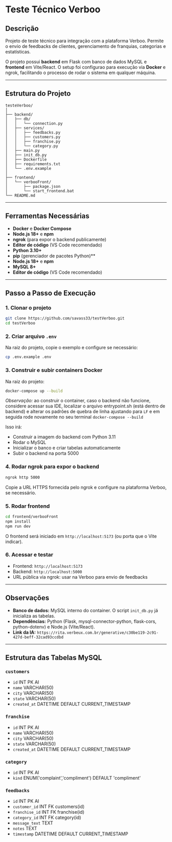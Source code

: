 # Teste Técnico Verboo

## Descrição

Projeto de teste técnico para integração com a plataforma Verboo. Permite o envio de feedbacks de clientes, gerenciamento de franquias, categorias e estatísticas.

O projeto possui **backend** em Flask com banco de dados MySQL e **frontend** em Vite/React. O setup foi configurao para execução via **Docker** e ngrok, facilitando o processo de rodar o sistema em qualquer máquina.

---

## Estrutura do Projeto

```
testeVerboo/
│
├── backend/
│   ├── db/
│   │   └── connection.py
│   ├── services/
│   │   ├── feedbacks.py
│   │   ├── customers.py
│   │   ├── franchise.py
│   │   └── category.py
│   ├── main.py
│   ├── init_db.py
│   ├── Dockerfile
│   ├── requirements.txt
│   └── .env.example
│
├── frontend/
│   └── verbooFront/
│       ├── package.json
│       └── start_frontend.bat
└── README.md
```

---

## Ferramentas Necessárias

* **Docker** e **Docker Compose**
* **Node.js 18+** e **npm**
* **ngrok** (para expor o backend publicamente)
* **Editor de código** (VS Code recomendado)
* **Python 3.10+**
* **pip** (gerenciador de pacotes Python)**
* **Node.js 18+** e **npm**
* **MySQL 8+**
* **Editor de código** (VS Code recomendado)
---


## Passo a Passo de Execução

### 1. Clonar o projeto

```bash
git clone https://github.com/savass33/testVerboo.git
cd testVerboo
```

### 2. Criar arquivo `.env`

Na raiz do projeto, copie o exemplo e configure se necessário:

```bash
cp .env.example .env
```

### 3. Construir e subir containers Docker

Na raiz do projeto:

```bash
docker-compose up --build
```

*Observação:* ao construir o container, caso o backend não funcione, considere acessar sua IDE, localizar o arquivo entrypoint.sh (está dentro de backend) e alterar os padrões de quebra de linha ajustando para `LF` e em seguida rode novamente no seu terminal `docker-compose --build`

Isso irá:

* Construir a imagem do backend com Python 3.11
* Rodar o MySQL
* Inicializar o banco e criar tabelas automaticamente
* Subir o backend na porta 5000

### 4. Rodar ngrok para expor o backend

```bash
ngrok http 5000
```

Copie a URL HTTPS fornecida pelo ngrok e configure na plataforma Verboo, se necessário.

### 5. Rodar frontend

```bash
cd frontend/verbooFront
npm install
npm run dev
```

O frontend será iniciado em `http://localhost:5173` (ou porta que o Vite indicar).

### 6. Acessar e testar

* Frontend: `http://localhost:5173`
* Backend: `http://localhost:5000`
* URL pública via ngrok: usar na Verboo para envio de feedbacks

---

## Observações

* **Banco de dados:** MySQL interno do container. O script `init_db.py` já inicializa as tabelas.
* **Dependências:** Python (Flask, mysql-connector-python, flask-cors, python-dotenv) e Node.js (Vite/React).
* **Link da IA:** `https://rita.verbeux.com.br/generative/c30be119-2c91-427d-beff-32cad93ccdbd`

---

## Estrutura das Tabelas MySQL

### `customers`

* `id` INT PK AI
* `name` VARCHAR(50)
* `city` VARCHAR(50)
* `state` VARCHAR(50)
* `created_at` DATETIME DEFAULT CURRENT_TIMESTAMP

### `franchise`

* `id` INT PK AI
* `name` VARCHAR(50)
* `city` VARCHAR(50)
* `state` VARCHAR(50)
* `created_at` DATETIME DEFAULT CURRENT_TIMESTAMP

### `category`

* `id` INT PK AI
* `kind` ENUM('complaint','compliment') DEFAULT 'compliment'

### `feedbacks`

* `id` INT PK AI
* `customer_id` INT FK customers(id)
* `franchise_id` INT FK franchise(id)
* `category_id` INT FK category(id)
* `message_text` TEXT
* `notes` TEXT
* `timestamp` DATETIME DEFAULT CURRENT_TIMESTAMP

